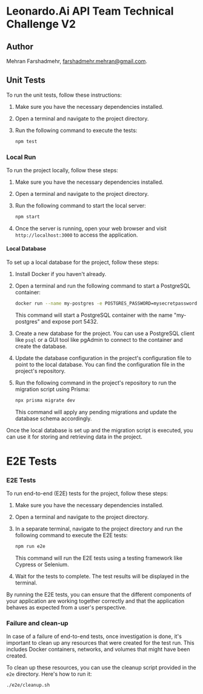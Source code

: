 # Leonardo.Ai API Team Technical Challenge V2

## Author
Mehran Farshadmehr, farshadmehr.mehran@gmail.com.

## Unit Tests

To run the unit tests, follow these instructions:

1. Make sure you have the necessary dependencies installed.
2. Open a terminal and navigate to the project directory.
3. Run the following command to execute the tests:

   ```bash
   npm test
   ````

### Local Run

To run the project locally, follow these steps:

1. Make sure you have the necessary dependencies installed.
2. Open a terminal and navigate to the project directory.
3. Run the following command to start the local server:

    ```bash
    npm start
    ```

4. Once the server is running, open your web browser and visit `http://localhost:3000` to access the application.

#### Local Database
To set up a local database for the project, follow these steps:
1. Install Docker if you haven't already.
2. Open a terminal and run the following command to start a PostgreSQL container:

    ```bash
    docker run --name my-postgres -e POSTGRES_PASSWORD=mysecretpassword -p 5432:5432 -d postgres
    ```

    This command will start a PostgreSQL container with the name "my-postgres" and expose port 5432.

3. Create a new database for the project. You can use a PostgreSQL client like `psql` or a GUI tool like pgAdmin to connect to the container and create the database.

4. Update the database configuration in the project's configuration file to point to the local database. You can find the configuration file in the project's repository.

5. Run the following command in the project's repository to run the migration script using Prisma:

    ```bash
    npx prisma migrate dev
    ```

    This command will apply any pending migrations and update the database schema accordingly.

Once the local database is set up and the migration script is executed, you can use it for storing and retrieving data in the project.

# E2E Tests
### E2E Tests
To run end-to-end (E2E) tests for the project, follow these steps:
1. Make sure you have the necessary dependencies installed.
2. Open a terminal and navigate to the project directory.
3. In a separate terminal, navigate to the project directory and run the following command to execute the E2E tests:

    ```bash
    npm run e2e
    ```

   This command will run the E2E tests using a testing framework like Cypress or Selenium.

4. Wait for the tests to complete. The test results will be displayed in the terminal.

By running the E2E tests, you can ensure that the different components of your application are working together correctly and that the application behaves as expected from a user's perspective.

### Failure and clean-up

In case of a failure of end-to-end tests, once investigation is done, it's important to clean up any resources that were created for the test run. This includes Docker containers, networks, and volumes that might have been created.

To clean up these resources, you can use the cleanup script provided in the `e2e` directory. Here's how to run it:

```bash
./e2e/cleanup.sh